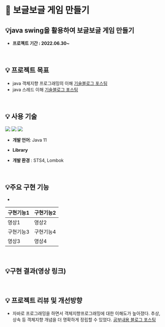 # 📝 보글보글 게임 만들기
##  💡java swing을 활용하여 보글보글 게임 만들기

- **프로젝트 기간 : 2022.06.30~**
    
<br/>

## 💡 프로젝트 목표
- java 객체지향 프로그래밍의 이해 [기술블로그 포스팅](https://blog.naver.com/fwangjuwon/222796514973)
- java 스레드 이해 [기술블로그 포스팅](https://blog.naver.com/fwangjuwon/222801002024)

<br/>

 ## 💡 사용 기술

<img src="https://img.shields.io/badge/-Java-007396"/> <img src="https://img.shields.io/badge/-Github-181717"/> <img src="https://img.shields.io/badge/-Git-F05032"/> 

- **개발 언어**: Java 11

- **Library**

- **개발 환경** : STS4, Lombok
<br/>
  
## 💡주요 구현 기능
-

| 구현기능1 | 구현기능2 |
|------|------|
| 영상1 | 영상2 |
| 구현기능3 | 구현기능4 |
| 영상3 | 영상4 |


<br/>


## 💡구현 결과(영상 링크)


<br/>



## 💡 프로젝트 리뷰 및 개선방향
- 자바로 프로그래밍을 하면서 객체지향프로그래밍에 대한 이해도가 높아졌다. 추상, 상속 등 객체지향 개념을 더 명확하게 정립할 수 있었다. [공부내용 블로그 포스팅](https://blog.naver.com/fwangjuwon/222796514973)
